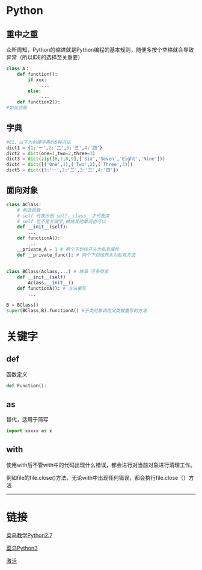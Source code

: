 # Python

## 重中之重

众所周知，Python的缩进就是Python编程的基本规则，随便多按个空格就会导致异常（所以IDE的选择至关重要）

```python
class A：
	def function():
        if xxx:
            ....
        else:
            ....
	def function2():
#如此这般	
```











## 字典

```py
#61、以下为创建字典的5种方法
dict1 = {1:'一',2:'二',3:'三',4:'四'}  
dict2 = dict(one=1,two=2,three=3)
dict3 = dict(zip([6,7,8,9],['Six','Seven','Eight','Nine']))
dict4 = dict([('One',1),('Two',2),('Three',3)])
dict5 = dict({1:'一',2:'二',3:'三',4:'四'})
```



## 面向对象

```python
class AClass:
	# 构造函数
    # self 代表示例 self._class_ 才代表类
    # self 也不是关键字,换成其他单词也可以
	def __init__(self):
		...
    def functionA():
        ...
    __private_A = 1 # 两个下划线开头为私有属性  
    def __private_func(): # 两个下划线开头为私有方法
        
        
class BClass(Aclass,...) # 继承 可多继承
	def __init__(self)
    	Aclass.__init__()
    def functionA(): # 方法重写
        ...

B = BClass()
super(BClass,B).functionA() #子类对象调用父类被重写的方法
```







# 关键字

## def

函数定义

```python
def Function():
```





## as

替代，适用于简写

```py
import xxxxx as x 
```



## with

使用with后不管with中的代码出现什么错误，都会进行对当前对象进行清理工作。

例如file的file.close()方法，无论with中出现任何错误，都会执行file.close（）方法







***



# 链接

[菜鸟教学Python2.7](https://www.runoob.com/python/python-tutorial.html)

[菜鸟Python3](https://www.runoob.com/python3/python3-data-type.html)

[激活](https://www.tdouplus.com/other/65.html)

